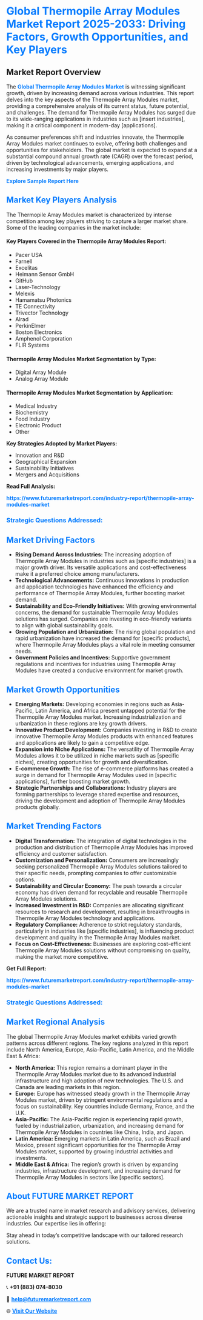 <h1 style="color: #007BFF;">Global Thermopile Array Modules Market Report 2025-2033: Driving Factors, Growth Opportunities, and Key Players</h1>

<section id="overview">
<h2>Market Report Overview</h2>
<p>The <a href="https://www.futuremarketreport.com/industry-report/thermopile-array-modules-market" style="color: #007BFF; text-decoration: none;"><strong>Global Thermopile Array Modules Market</strong></a> is witnessing significant growth, driven by increasing demand across various industries. This report delves into the key aspects of the Thermopile Array Modules market, providing a comprehensive analysis of its current status, future potential, and challenges. The demand for Thermopile Array Modules has surged due to its wide-ranging applications in industries such as [insert industries], making it a critical component in modern-day [applications].</p>
<p>As consumer preferences shift and industries innovate, the Thermopile Array Modules market continues to evolve, offering both challenges and opportunities for stakeholders. The global market is expected to expand at a substantial compound annual growth rate (CAGR) over the forecast period, driven by technological advancements, emerging applications, and increasing investments by major players.</p>
</section>

<section id="overview">
<p><a href="https://www.futuremarketreport.com/request-sample/reportId=81445" style="color: #007BFF; text-decoration: none;"><strong>Explore Sample Report Here</strong></a></p>
</section>

<section id="key-players">
<h2 style="color: #007BFF;">Market Key Players Analysis</h2>
<p>The Thermopile Array Modules market is characterized by intense competition among key players striving to capture a larger market share. Some of the leading companies in the market include:</p>
<h4>Key Players Covered in the Thermopile Array Modules Report:</h4>
<ul><li>Pacer USA</li><li>Farnell</li><li>Excelitas</li><li>Heimann Sensor GmbH</li><li>GitHub</li><li>Laser-Technology</li><li>Melexis</li><li>Hamamatsu Photonics</li><li>TE Connectivity</li><li>Trivector Technology</li><li>Alrad</li><li>PerkinElmer</li><li>Boston Electronics</li><li>Amphenol Corporation</li><li>FLIR Systems</li></ul>
<h4>Thermopile Array Modules Market Segmentation by Type:</h4>
<ul><li>Digital Array Module</li><li>Analog Array Module</li></ul>

<h4>Thermopile Array Modules Market Segmentation by Application:</h4>
<ul><li>Medical Industry</li><li>Biochemistry</li><li>Food Industry</li><li>Electronic Product</li><li>Other</li></ul>
<p><strong>Key Strategies Adopted by Market Players:</strong></p>
<ul>
<li>Innovation and R&D</li>
<li>Geographical Expansion</li>
<li>Sustainability Initiatives</li>
<li>Mergers and Acquisitions</li>
</ul>
</section>

<section>
<p><strong>Read Full Analysis: </strong></p><a href="https://www.futuremarketreport.com/industry-report/thermopile-array-modules-market" style="color: #007BFF; text-decoration: none;"><strong>https://www.futuremarketreport.com/industry-report/thermopile-array-modules-market</strong></a>
<h3 style="color: #007BFF;">Strategic Questions Addressed:</h3>
</section>

<section id="driving-factors">
<h2 style="color: #007BFF;">Market Driving Factors</h2>
<ul>
<li><strong>Rising Demand Across Industries:</strong> The increasing adoption of Thermopile Array Modules in industries such as [specific industries] is a major growth driver. Its versatile applications and cost-effectiveness make it a preferred choice among manufacturers.</li>
<li><strong>Technological Advancements:</strong> Continuous innovations in production and application technologies have enhanced the efficiency and performance of Thermopile Array Modules, further boosting market demand.</li>
<li><strong>Sustainability and Eco-Friendly Initiatives:</strong> With growing environmental concerns, the demand for sustainable Thermopile Array Modules solutions has surged. Companies are investing in eco-friendly variants to align with global sustainability goals.</li>
<li><strong>Growing Population and Urbanization:</strong> The rising global population and rapid urbanization have increased the demand for [specific products], where Thermopile Array Modules plays a vital role in meeting consumer needs.</li>
<li><strong>Government Policies and Incentives:</strong> Supportive government regulations and incentives for industries using Thermopile Array Modules have created a conducive environment for market growth.</li>
</ul>
</section>

<section id="growth-opportunities">
<h2 style="color: #007BFF;">Market Growth Opportunities</h2>
<ul>
<li><strong>Emerging Markets:</strong> Developing economies in regions such as Asia-Pacific, Latin America, and Africa present untapped potential for the Thermopile Array Modules market. Increasing industrialization and urbanization in these regions are key growth drivers.</li>
<li><strong>Innovative Product Development:</strong> Companies investing in R&D to create innovative Thermopile Array Modules products with enhanced features and applications are likely to gain a competitive edge.</li>
<li><strong>Expansion into Niche Applications:</strong> The versatility of Thermopile Array Modules allows it to be utilized in niche markets such as [specific niches], creating opportunities for growth and diversification.</li>
<li><strong>E-commerce Growth:</strong> The rise of e-commerce platforms has created a surge in demand for Thermopile Array Modules used in [specific applications], further boosting market growth.</li>
<li><strong>Strategic Partnerships and Collaborations:</strong> Industry players are forming partnerships to leverage shared expertise and resources, driving the development and adoption of Thermopile Array Modules products globally.</li>
</ul>
</section>

<section id="trending-factors">
<h2 style="color: #007BFF;">Market Trending Factors</h2>
<ul>
<li><strong>Digital Transformation:</strong> The integration of digital technologies in the production and distribution of Thermopile Array Modules has improved efficiency and customer satisfaction.</li>
<li><strong>Customization and Personalization:</strong> Consumers are increasingly seeking personalized Thermopile Array Modules solutions tailored to their specific needs, prompting companies to offer customizable options.</li>
<li><strong>Sustainability and Circular Economy:</strong> The push towards a circular economy has driven demand for recyclable and reusable Thermopile Array Modules solutions.</li>
<li><strong>Increased Investment in R&D:</strong> Companies are allocating significant resources to research and development, resulting in breakthroughs in Thermopile Array Modules technology and applications.</li>
<li><strong>Regulatory Compliance:</strong> Adherence to strict regulatory standards, particularly in industries like [specific industries], is influencing product development and quality in the Thermopile Array Modules market.</li>
<li><strong>Focus on Cost-Effectiveness:</strong> Businesses are exploring cost-efficient Thermopile Array Modules solutions without compromising on quality, making the market more competitive.</li>
</ul>
</section>

<section>
<p><strong>Get Full Report: </strong></p><a href="https://www.futuremarketreport.com/industry-report/thermopile-array-modules-market" style="color: #007BFF; text-decoration: none;"><strong>https://www.futuremarketreport.com/industry-report/thermopile-array-modules-market</strong></a>
<h3 style="color: #007BFF;">Strategic Questions Addressed:</h3>
</section>


<section id="regional-analysis">
<h2 style="color: #007BFF;">Market Regional Analysis</h2>
<p>The global Thermopile Array Modules market exhibits varied growth patterns across different regions. The key regions analyzed in this report include North America, Europe, Asia-Pacific, Latin America, and the Middle East & Africa:</p>
<ul>
<li><strong>North America:</strong> This region remains a dominant player in the Thermopile Array Modules market due to its advanced industrial infrastructure and high adoption of new technologies. The U.S. and Canada are leading markets in this region.</li>
<li><strong>Europe:</strong> Europe has witnessed steady growth in the Thermopile Array Modules market, driven by stringent environmental regulations and a focus on sustainability. Key countries include Germany, France, and the U.K.</li>
<li><strong>Asia-Pacific:</strong> The Asia-Pacific region is experiencing rapid growth, fueled by industrialization, urbanization, and increasing demand for Thermopile Array Modules in countries like China, India, and Japan.</li>
<li><strong>Latin America:</strong> Emerging markets in Latin America, such as Brazil and Mexico, present significant opportunities for the Thermopile Array Modules market, supported by growing industrial activities and investments.</li>
<li><strong>Middle East & Africa:</strong> The region’s growth is driven by expanding industries, infrastructure development, and increasing demand for Thermopile Array Modules in sectors like [specific sectors].</li>
</ul>
</section>

<footer>
<h2 style="color: #007BFF;">About FUTURE MARKET REPORT</h2>
<p>We are a trusted name in market research and advisory services, delivering actionable insights and strategic support to businesses across diverse industries. Our expertise lies in offering:</p>

<p>Stay ahead in today’s competitive landscape with our tailored research solutions.</p>

<h2 style="color: #007BFF;">Contact Us:</h2>
<p><strong>FUTURE MARKET REPORT</strong></p>
<p>📞 <strong>+91 (883) 074-8030</strong></p>
<p>📧 <strong><a href="mailto:help@futuremarketreport.com" style="color: #007BFF;">help@futuremarketreport.com</a></strong></p>
<p>🌐 <strong><a href="https://www.futuremarketreport.com/" style="color: #007BFF;">Visit Our Website</a></strong></p>
</footer>